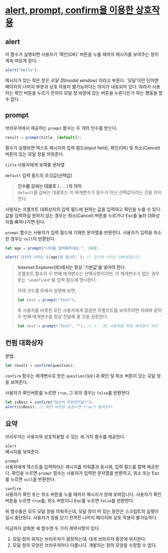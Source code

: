 # [alert, prompt, confirm을 이용한 상호작용](https://ko.javascript.info/alert-prompt-confirm)

## alert

이 함수가 실행되면 사용자가 ‘확인(OK)’ 버튼을 누를 때까지 메시지를 보여주는 창이 계속 떠있게 된다.

```javascript
alert("Hello");
```

메시지가 있는 작은 창은 _모달 창(modal window)_ 이라고 부른다. '모달’이란 단어엔 페이지의 나머지 부분과 상호 작용이 불가능하다는 의미가 내포되어 있다. 따라서 사용자는 확인 버튼을 누르기 전까지 모달 창 바깥에 있는 버튼을 누른다든가 하는 행동을 할 수 없다.

## prompt

브라우저에서 제공하는 `prompt` 함수는 두 개의 인수를 받는다.

```javascript
result = prompt(title, [default]);
```

함수가 실행되면 텍스트 메시지와 입력 필드(input field), 확인(OK) 및 취소(Cancel) 버튼이 있는 모달 창을 띄워준다.

`title`
사용자에게 보여줄 문자열

`default`
입력 필드의 초깃값(선택값)

> **인수를 감싸는 대괄호 `[...]`의 의미**  
> `default`를 감싸는 대괄호는 이 매개변수가 필수가 아닌 선택값이라는 것을 의미한다.

사용자는 프롬프트 대화상자의 입력 필드에 원하는 값을 입력하고 확인을 누를 수 있다. 값을 입력하길 원하지 않는 경우는 취소(Cancel) 버튼을 누르거나 Esc를 눌러 대화상자를 빠져나가면 된다.

`prompt` 함수는 사용자가 입력 필드에 기재한 문자열을 반환한다. 사용자가 입력을 취소한 경우는 `null`이 반환된다.

```javascript
let age = prompt("나이를 입력해주세요.", 100);

alert(`당신의 나이는 ${age}살 입니다.`); // 당신의 나이는 100살입니다.
```

> **Internet Explorer(IE)에서는 항상 '기본값’을 넣어야 한다.**  
> 프롬프트 함수의 두 번째 매개변수는 선택사항이지만, 이 매개변수가 없는 경우 IE는 `"undefined"`를 입력 필드에 명시한다.
>
> 아래 코드를 IE에서 실행해 보면,
>
> ```javascript
> let test = prompt("Test");
> ```
>
> IE 사용자를 비롯한 모든 사용자에게 깔끔한 프롬프트를 보여주려면 아래와 같이 두 번째 매개변수를 항상 전달해 줄 것을 권장한다.
>
> ```javascript
> let test = prompt("Test", ""); // <-- IE 사용자를 위한 매개변수 처리
> ```

## 컨펌 대화상자

문법:

```javascript
let result = confirm(question);
```

`confirm` 함수는 매개변수로 받은 `question(질문)`과 확인 및 취소 버튼이 있는 모달 창을 보여준다.

사용자가 확인버튼를 누르면 `true`, 그 외의 경우는 `false`를 반환한다.

```javascript
let isBoss = confirm("당신이 주인인가요?");
alert(isBoss); // 확인 버튼을 눌렀다면 true가 출력된다.
```

## 요약

브라우저는 사용자와 상호작용할 수 있는 세 가지 함수를 제공한다.

`alert`  
메시지를 보여준다.

`prompt`  
사용자에게 텍스트를 입력하라는 메시지를 띄워줌과 동시에, 입력 필드를 함께 제공한다. 확인을 누르면 `prompt` 함수는 사용자가 입력한 문자열을 반환하고, 취소 또는 Esc를 누르면 `null`을 반환한다.

`confirm`  
사용자가 확인 또는 취소 버튼을 누를 때까지 메시지가 창에 보여집니다. 사용자가 확인 버튼을 누르면 `true`를, 취소 버튼이나 Esc를 누르면 `false`를 반환한다.

위 함수들은 모두 모달 창을 띄워주는데, 모달 창이 떠 있는 동안은 스크립트의 실행이 일시 중단된다. 사용자가 창을 닫기 전까진 나머지 페이지와 상호 작용이 불가능하다.

지금까지 살펴본 세 함수엔 두 가지 제약사항이 있다.

1. 모달 창의 위치는 브라우저가 결정하는데, 대개 브라우저 중앙에 위치한다.
2. 모달 창의 모양은 브라우저마다 다릅니다. 개발자는 창의 모양을 수정할 수 없다.

